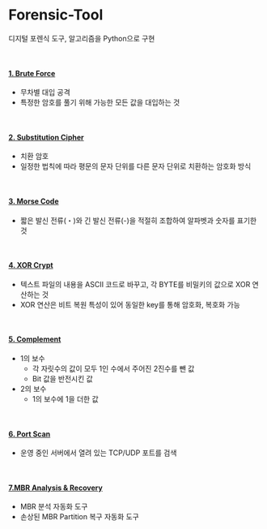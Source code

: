 # Forensic-Tool
디지털 포렌식 도구, 알고리즘을 Python으로 구현

<br>

#### [1. Brute Force](https://github.com/by-roj/20_Forensic-Tool/tree/master/BruteForce)

- 무차별 대입 공격
- 특정한 암호를 풀기 위해 가능한 모든 값을 대입하는 것

<br>

#### [2. Substitution Cipher](https://github.com/by-roj/20_Forensic-Tool/tree/master/SubstitutionCipher)

- 치환 암호
- 일정한 법칙에 따라 평문의 문자 단위를 다른 문자 단위로 치환하는 암호화 방식

<br>

#### [3. Morse Code](https://github.com/by-roj/20_Forensic-Tool/tree/master/MorseCode)

-  짧은 발신 전류(・)와 긴 발신 전류(-)을 적절히 조합하여 알파벳과 숫자를 표기한 것

<br>

#### [4. XOR Crypt](https://github.com/by-roj/20_Forensic-Tool/tree/master/XOR)

- 텍스트 파일의 내용을 ASCII 코드로 바꾸고, 각 BYTE를 비밀키의 값으로 XOR 연산하는 것
- XOR 연산은 비트 복원 특성이 있어 동일한 key를 통해 암호화, 복호화 가능

<br>

#### [5. Complement](https://github.com/by-roj/20_Forensic-Tool/tree/master/Complement)

- 1의 보수
  - 각 자릿수의 값이 모두 1인 수에서 주어진 2진수를 뺀 값
  - Bit 값을 반전시킨 값
- 2의 보수 
  - 1의 보수에 1을 더한 값

<br>

#### [6. Port Scan](https://github.com/by-roj/20_Forensic-Tool/tree/master/PortScan)

- 운영 중인 서버에서 열려 있는 TCP/UDP 포트를 검색

<br>

#### [7.MBR Analysis & Recovery](https://github.com/by-roj/20_Forensic-Tool/tree/master/MBR%20Analysis%26Recovery)

- MBR 분석 자동화 도구
- 손상된 MBR Partition 복구 자동화 도구



